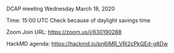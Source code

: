 DCAP meeting Wednesday March 18, 2020

Time: 15:00 UTC Check because of daylight savings time

Zoom Join URL: https://zoom.us/j/630190288

HackMD agenda: https://hackmd.io/pn6iMR_VRi2cPkQEd-g8Dw
